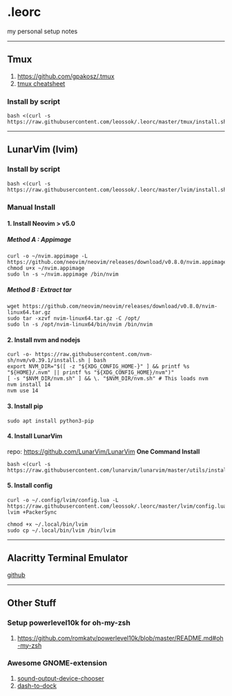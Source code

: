 # .leorc
my personal setup notes

_______________________

## Tmux
1. https://github.com/gpakosz/.tmux
2. [tmux cheatsheet](https://tmuxcheatsheet.com/)

### Install by script
```
bash <(curl -s https://raw.githubusercontent.com/leossok/.leorc/master/tmux/install.sh)
```


_______________________

## LunarVim (lvim)

### Install by script
```
bash <(curl -s https://raw.githubusercontent.com/leossok/.leorc/master/lvim/install.sh)
```

### Manual Install
#### 1. Install Neovim > v5.0
##### Method A : Appimage
```
curl -o ~/nvim.appimage -L https://github.com/neovim/neovim/releases/download/v0.8.0/nvim.appimage
chmod u+x ~/nvim.appimage
sudo ln -s ~/nvim.appimage /bin/nvim
```
##### Method B : Extract tar
```
wget https://github.com/neovim/neovim/releases/download/v0.8.0/nvim-linux64.tar.gz
sudo tar -xzvf nvim-linux64.tar.gz -C /opt/
sudo ln -s /opt/nvim-linux64/bin/nvim /bin/nvim
```



#### 2. Install nvm and nodejs
```
curl -o- https://raw.githubusercontent.com/nvm-sh/nvm/v0.39.1/install.sh | bash
export NVM_DIR="$([ -z "${XDG_CONFIG_HOME-}" ] && printf %s "${HOME}/.nvm" || printf %s "${XDG_CONFIG_HOME}/nvm")"
[ -s "$NVM_DIR/nvm.sh" ] && \. "$NVM_DIR/nvm.sh" # This loads nvm
nvm install 14
nvm use 14
```

#### 3. Install pip
```
sudo apt install python3-pip
```

#### 4. Install LunarVim
repo: https://github.com/LunarVim/LunarVim
**One Command Install**
```
bash <(curl -s https://raw.githubusercontent.com/lunarvim/lunarvim/master/utils/installer/install.sh)
```

#### 5. Install config
```
curl -o ~/.config/lvim/config.lua -L https://raw.githubusercontent.com/leossok/.leorc/master/lvim/config.lua
lvim +PackerSync

chmod +x ~/.local/bin/lvim
sudo cp ~/.local/bin/lvim /bin/lvim
```
_______________________

## Alacritty Terminal Emulator
[github](https://github.com/alacritty/alacritty/blob/master/INSTALL.md#debianubuntu) 

_______________________

## Other Stuff

### Setup powerlevel10k for oh-my-zsh
1. https://github.com/romkatv/powerlevel10k/blob/master/README.md#oh-my-zsh

### Awesome GNOME-extension
1. [sound-output-device-chooser](https://extensions.gnome.org/extension/906/sound-output-device-chooser/) 
2. [dash-to-dock](https://extensions.gnome.org/extension/307/dash-to-dock/) 


